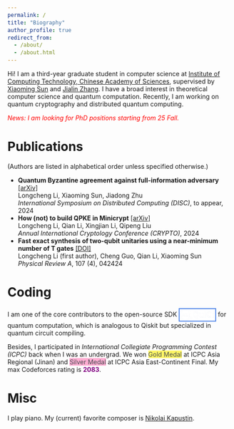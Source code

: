 ```yaml
---
permalink: /
title: "Biography"
author_profile: true
redirect_from: 
  - /about/
  - /about.html
---
```



Hi! I am a third-year graduate student in computer science at [Institute of Computing Technology, Chinese Academy of Sciences](http://english.ict.cas.cn/), supervised by [Xiaoming Sun](https://scholar.google.com/citations?user=WKpSlhQAAAAJ) and [Jialin Zhang](https://dblp.org/pid/91/2798-1.html). I have a broad interest in theoretical computer science and quantum computation. Recently, I am working on quantum cryptography and distributed quantum computing.

<span style="color: red;">*News: I am looking for PhD positions starting from 25 Fall.*</span>

Publications
=====
(Authors are listed in alphabetical order unless specified otherwise.)

- **Quantum Byzantine agreement against full-information adversary** [[arXiv]](https://arxiv.org/abs/2409.01707) <br>
  Longcheng Li, Xiaoming Sun, Jiadong Zhu <br>
  *International Symposium on Distributed Computing (DISC)*, to appear, 2024
- **How (not) to build QPKE in Minicrypt** [[arXiv]](https://arxiv.org/abs/2405.20295) <br>
  Longcheng Li, Qian Li, Xingjian Li, Qipeng Liu <br>
  *Annual International Cryptology Conference (CRYPTO)*, 2024
- **Fast exact synthesis of two-qubit unitaries using a near-minimum number of T gates** [[DOI]](https://doi.org/10.1103/physreva.107.042424) <br>
  Longcheng Li (first author), Cheng Guo, Qian Li, Xiaoming Sun <br>
  *Physical Review A*, 107 (4), 042424

Coding
=====
I am one of the core contributors to the open-source SDK <a href="https://quict-docs.readthedocs.io/aa/latest/" style="background-color: #5488e8; display: inline-block; padding: 2px;"><img src="images/quict_logo_white.webp" alt="QuICT Logo" style="vertical-align: middle; border: none; width: 80px;"> </a> for quantum computation, which is analogous to Qiskit but specialized in quantum circuit compiling. 

Besides, I participated in *International Collegiate Programming
Contest (ICPC)* back when I was an undergrad. We won
<a style="text-decoration: none;" href="https://board.xcpcio.com/icpc/2020/jinan"><span style="background-color:#fff566;color: #494e52;">Gold Medal</span></a> at ICPC Asia Regional (Jinan) and 
<a style="text-decoration: none;" href="https://board.xcpcio.com/icpc/2020/jinan"><span style="background-color:#ffadd2;color: #494e52;">Silver Medal</span></a> at ICPC Asia East-Continent Final. 
My max Codeforces rating is <a style="text-decoration: none;" href="https://codeforces.com/profile/Cothrax"><span style="color: purple;">**2083**</span></a>.


Misc
=====
I play piano. My (current) favorite composer is [Nikolai Kapustin](https://en.wikipedia.org/wiki/Nikolai_Kapustin).
